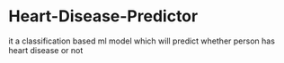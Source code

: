 # Heart-Disease-Predictor
it a classification based ml model which will predict whether person has heart disease or not

